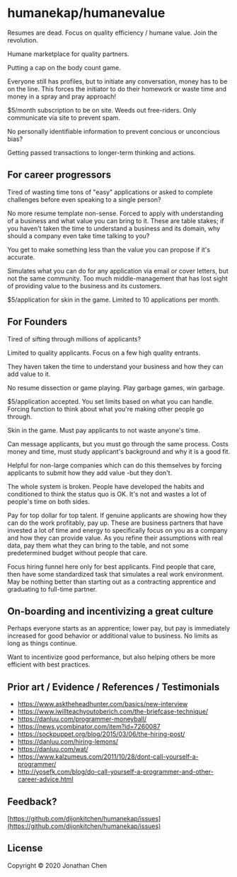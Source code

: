# humanekap/humanevalue

Resumes are dead.
Focus on quality efficiency / humane value. 
Join the revolution. 

Humane marketplace for quality partners.

Putting a cap on the body count game.

Everyone still has profiles,
but to initiate any conversation,
money has to be on the line. 
This forces the initiator 
to do their homework
or waste time and money
in a spray and pray approach!

$5/month subscription to be on site. 
Weeds out free-riders. 
Only communicate via site
to prevent spam.

No personally identifiable information
to prevent concious or unconcious bias?

Getting passed transactions 
to longer-term thinking and actions.

## For career progressors

Tired of wasting time
tons of "easy" applications
or asked to complete challenges 
before even speaking to a single person?

No more resume template non-sense. 
Forced to apply with understanding of a business
and what value you can bring to it. 
These are table stakes;
if you haven't taken the time to understand
a business and its domain,
why should a company even take time talking to you?

You get to make something less than the value
you can propose if it's accurate. 

Simulates what you can do 
for any application via
email or cover letters,
but not the same community. 
Too much middle-management
that has lost sight of 
providing value to the business
and its customers. 

$5/application for skin in the game. 
Limited to 10 applications per month.

## For Founders

Tired of sifting through millions of applicants? 

Limited to quality applicants. 
Focus on a few high quality entrants. 

They haven taken the time to understand your business
and how they can add value to it. 

No resume dissection or game playing. 
Play garbage games, win garbage. 

$5/application accepted. 
You set limits based on what you can handle.
Forcing function to think about what you're 
making other people go through. 

Skin in the game. 
Must pay applicants to not waste anyone's time.

Can message applicants,
but you must go through the same process.
Costs money and time,
must study applicant's background
and why it is a good fit. 

Helpful for non-large companies
which can do this themselves
by forcing applicants
to submit how they add value
-but they don't. 

The whole system is broken. 
People have developed the habits
and conditioned to think the status quo is OK. 
It's not and wastes a lot of people's time
on both sides. 

Pay for top dollar
for top talent. 
If genuine applicants are showing
how they can do the work profitably,
pay up. 
These are business partners 
that have invested a lot of
time and energy
to specifically focus on 
you as a company and how they can 
provide value. 
As you refine their assumptions 
with real data, 
pay them what they can 
bring to the table, 
and not some predetermined 
budget without people that care.

Focus hiring funnel here only
for best applicants. 
Find people that care,
then have some standardized task
that simulates a real work environment. 
May be nothing better than 
starting out as a contracting apprentice
and graduating to full-time partner. 

## On-boarding and incentivizing a great culture

Perhaps everyone starts as
an apprentice;
lower pay, 
but pay is immediately increased 
for good behavior
or additional value to business.
No limits as long as things continue. 

Want to incentivize 
good performance,
but also helping others 
be more efficient
with best practices. 

## Prior art / Evidence / References / Testimonials

* https://www.asktheheadhunter.com/basics/new-interview
* https://www.iwillteachyoutoberich.com/the-briefcase-technique/
* https://danluu.com/programmer-moneyball/
* https://news.ycombinator.com/item?id=7260087
* https://sockpuppet.org/blog/2015/03/06/the-hiring-post/
* https://danluu.com/hiring-lemons/
* https://danluu.com/wat/
* https://www.kalzumeus.com/2011/10/28/dont-call-yourself-a-programmer/
* http://yosefk.com/blog/do-call-yourself-a-programmer-and-other-career-advice.html

## Feedback?

[https://github.com/dijonkitchen/humanekap/issues](https://github.com/dijonkitchen/humanekap/issues)

## License

Copyright © 2020 Jonathan Chen
